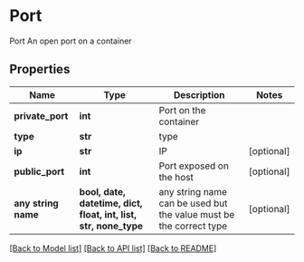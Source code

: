 # Port

Port An open port on a container

## Properties
Name | Type | Description | Notes
------------ | ------------- | ------------- | -------------
**private_port** | **int** | Port on the container | 
**type** | **str** | type | 
**ip** | **str** | IP | [optional] 
**public_port** | **int** | Port exposed on the host | [optional] 
**any string name** | **bool, date, datetime, dict, float, int, list, str, none_type** | any string name can be used but the value must be the correct type | [optional]

[[Back to Model list]](../README.md#documentation-for-models) [[Back to API list]](../README.md#documentation-for-api-endpoints) [[Back to README]](../README.md)


